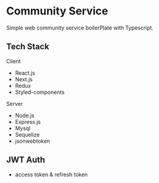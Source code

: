 # Community Service

Simple web community service boilerPlate with Typescript.

## Tech Stack

Client

- React.js
- Next.js
- Redux
- Styled-components

Server

- Node.js
- Express.js
- Mysql
- Sequelize
- jsonwebtoken

## JWT Auth

- access token & refresh token
